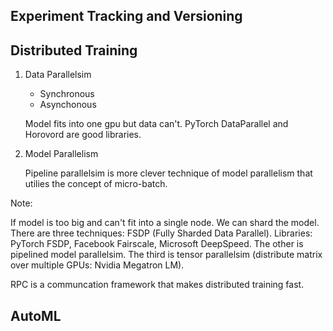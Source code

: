 ## Experiment Tracking and Versioning

## Distributed Training

1. Data Parallelsim

    - Synchronous
    - Asynchonous
   
   Model fits into one gpu but data can't. PyTorch DataParallel and Horovord are good libraries.
  
2. Model Parallelism

   Pipeline parallelsim is more clever technique of model parallelism that utilies the concept of micro-batch. 
   
Note:

If model is too big and can't fit into a single node. We can shard the model. There are three techniques: FSDP (Fully Sharded Data Parallel). Libraries: PyTorch FSDP, Facebook Fairscale, Microsoft DeepSpeed. The other is pipelined model parallelsim. The third is tensor parallelsim (distribute matrix over multiple GPUs: Nvidia Megatron LM).

RPC is a communcation framework that makes distributed training fast.
  
## AutoML
